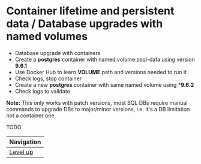 # Container lifetime and persistent data / Database upgrades with named volumes #

* Database upgrade with containers
* Create a **postgres** container with named volume psql-data using version **9.6.1**
* Use Docker Hub to learn **VOLUME** path and versions needed to run it
* Check logs, stop container
* Create a new **postgres** container with same named volume using ***9.6.2**
* Check logs to validate

**Note:** This only works with patch versions, most SQL DBs require manual commands to upgrade DBs to major/minor versions, i.e. it's a DB limitation not a container one

TODO

| Navigation               |
| ------------------------ |
| [Level up](../README.md) |
